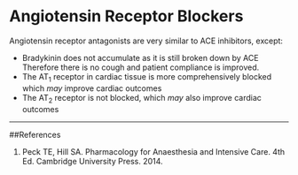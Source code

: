 # Angiotensin Receptor Blockers

Angiotensin receptor antagonists are very similar to ACE inhibitors, except:
* Bradykinin does not accumulate as it is still broken down by ACE  
Therefore there is no cough and patient compliance is improved.
* The AT<sub>1</sub> receptor in cardiac tissue is more comprehensively blocked which *may* improve cardiac outcomes
* The AT<sub>2</sub> receptor is not blocked, which *may* also improve cardiac outcomes

---
##References
1. Peck TE, Hill SA. Pharmacology for Anaesthesia and Intensive Care. 4th Ed. Cambridge University Press. 2014.  
